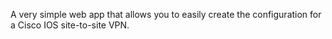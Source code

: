 A very simple web app that allows you to easily create the configuration for a Cisco IOS site-to-site VPN.
